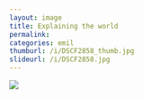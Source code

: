 ```yaml
---
layout: image
title: Explaining the world
permalink: 
categories: emil
thumburl: /i/DSCF2858_thumb.jpg
slideurl: /i/DSCF2858.jpg 
---
```

![]({{site.url}}/i/DSCF2858.jpg)


